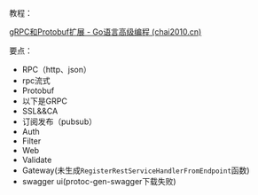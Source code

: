 教程：

[gRPC和Protobuf扩展 - Go语言高级编程 (chai2010.cn)](https://chai2010.cn/advanced-go-programming-book/ch4-rpc/ch4-06-grpc-ext.html#462-rest-接口)

要点：

- RPC（http、json）
- rpc流式
- Protobuf
- 以下是GRPC
- SSL&&CA
- 订阅发布（pubsub）
- Auth
- Filter
- Web
- Validate
- Gateway(未生成`RegisterRestServiceHandlerFromEndpoint`函数)
- swagger ui(protoc-gen-swagger下载失败)